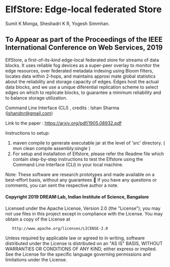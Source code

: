 # ElfStore: Edge-local federated Store

Sumit K Monga, Sheshadri K R, Yogesh Simmhan.

## To Appear as part of the Proceedings of the IEEE International Conference on Web Services, 2019

ElfStore, a first-of-its-kind edge-local federated store for streams of data blocks. It uses reliable fog devices as a super-peer
overlay to monitor the edge resources, over federated metadata indexing using Bloom filters, locates data within 2-hops, and maintains approxi
mate global statistics about the reliability and storage capacity of edges. Edges host the actual data blocks, and we use a unique diferential replication scheme to select edges on which to replicate blocks, to guarantee a minimum reliability and to balance storage utilization.

Command Line Interface (CLI) , credits : Ishan Sharma (ishandnr@gmail.com)

Link to the paper : https://arxiv.org/pdf/1905.08932.pdf

Instructions to setup:

1. maven compile to generate executable jar at the level of 'src' directory. ( mvn clean compile assembly:single )
2. For setup and installation of Elfstore, please refer the Readme file which contain step-by-step instructions to test the Elfstore using the Command Line Interface (CLI) in your local machine.

Note: These software are research prototypes and made available on a best-effort basis, without any guarantees 🙂 If you have any questions or comments, you can sent the respective author a note. 


####   Copyright 2019 DREAM:Lab, Indian Institute of Science, Bangalore

   Licensed under the Apache License, Version 2.0 (the "License");
   you may not use files in this project except in compliance with the License.
   You may obtain a copy of the License at

       http://www.apache.org/licenses/LICENSE-2.0

   Unless required by applicable law or agreed to in writing, software
   distributed under the License is distributed on an "AS IS" BASIS,
   WITHOUT WARRANTIES OR CONDITIONS OF ANY KIND, either express or implied.
   See the License for the specific language governing permissions and
   limitations under the License.
